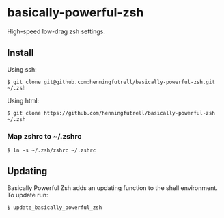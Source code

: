 # basically-powerful-zsh

High-speed low-drag zsh settings.

## Install

Using ssh:
```
$ git clone git@github.com:henningfutrell/basically-powerful-zsh.git ~/.zsh
```
Using html:
```
$ git clone https://github.com/henningfutrell/basically-powerful-zsh ~/.zsh
```

### Map zshrc to ~/.zshrc

```
$ ln -s ~/.zsh/zshrc ~/.zshrc
```

## Updating

Basically Powerful Zsh adds an updating function to the shell environment. To update run:
```
$ update_basically_powerful_zsh
```
